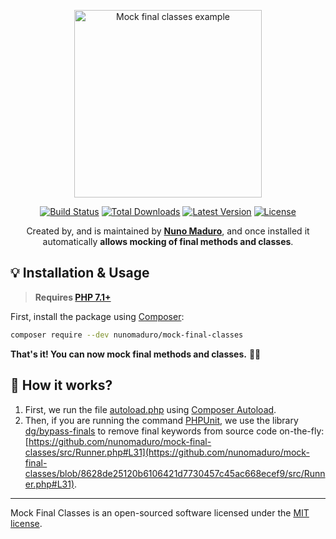 <p align="center">
    <img src="https://raw.githubusercontent.com/nunomaduro/mock-final-classes/master/docs/doc.png" alt="Mock final classes example" height="300">
</p>

<p align="center">
  <a href="https://travis-ci.org/nunomaduro/mock-final-classes"><img src="https://img.shields.io/travis/nunomaduro/mock-final-classes/master.svg" alt="Build Status"></img></a>
  <a href="https://packagist.org/packages/nunomaduro/mock-final-classes"><img src="https://poser.pugx.org/nunomaduro/mock-final-classes/d/total.svg" alt="Total Downloads"></a>
  <a href="https://packagist.org/packages/nunomaduro/mock-final-classes"><img src="https://poser.pugx.org/nunomaduro/mock-final-classes/v/stable.svg" alt="Latest Version"></a>
  <a href="https://packagist.org/packages/nunomaduro/mock-final-classes"><img src="https://poser.pugx.org/nunomaduro/mock-final-classes/license.svg" alt="License"></a>
</p>

<p align="center">
	Created by, and is maintained by <strong><a href="https://twitter.com/enunomaduro">Nuno Maduro</a></strong>, and once installed it automatically <strong>allows mocking of final methods and classes</strong>.
</p>

## 💡 Installation & Usage

> **Requires [PHP 7.1+](https://php.net/releases/)**

First, install the package using [Composer](https://getcomposer.org):

```bash
composer require --dev nunomaduro/mock-final-classes
```

**That's it! You can now mock final methods and classes.** 🏄‍♂️

## 🤯 How it works?

1. First, we run the file [autoload.php](https://github.com/nunomaduro/mock-final-classes/blob/master/autoload.php) using [Composer Autoload](https://github.com/nunomaduro/mock-final-classes/blob/8628de25120b6106421d7730457c45ac668ecef9/composer.json#L35).
2. Then, if you are running the command [PHPUnit](https://github.com/nunomaduro/mock-final-classes/blob/master/src/Frameworks/PhpUnit.php), we use the library [dg/bypass-finals](https://github.com/dg/bypass-finals) to remove final keywords from source code on-the-fly: [https://github.com/nunomaduro/mock-final-classes/src/Runner.php#L31](https://github.com/nunomaduro/mock-final-classes/blob/8628de25120b6106421d7730457c45ac668ecef9/src/Runner.php#L31).

---

Mock Final Classes is an open-sourced software licensed under the [MIT license](LICENSE.md).
